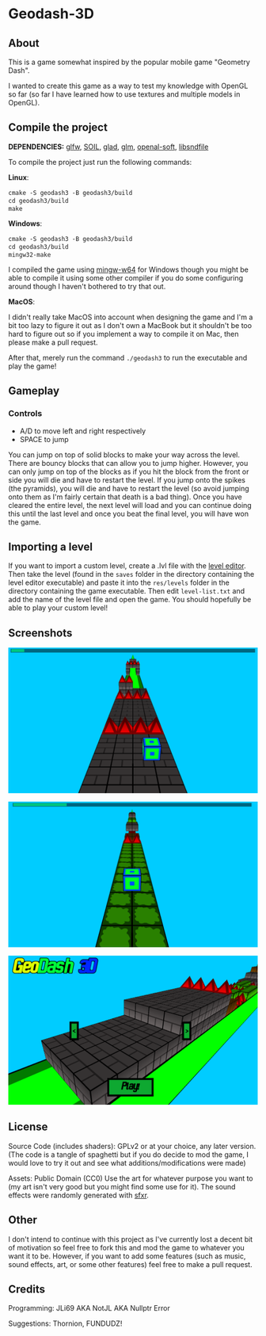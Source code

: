 # Geodash-3D

## About
This is a game somewhat inspired by the popular mobile game "Geometry Dash". 

I wanted to create this game as a way to test my knowledge with OpenGL so far (so far I have learned how to use textures and multiple models in OpenGL).

## Compile the project
**DEPENDENCIES:** [glfw](https://github.com/glfw/glfw), [SOIL](https://github.com/littlstar/soil), [glad](https://glad.dav1d.de/), [glm](https://github.com/g-truc/glm), [openal-soft](https://github.com/kcat/openal-soft), [libsndfile](https://github.com/libsndfile/libsndfile)

To compile the project just run the following commands:

**Linux**:

```
cmake -S geodash3 -B geodash3/build
cd geodash3/build
make
```

**Windows**:

```
cmake -S geodash3 -B geodash3/build
cd geodash3/build
mingw32-make
```

I compiled the game using [mingw-w64](https://github.com/mingw-w64/mingw-w64) for Windows though you might be able to compile it using some other compiler if you do some configuring around though I haven't bothered to try that out.

**MacOS**:

I didn't really take MacOS into account when designing the game and I'm a bit too lazy to figure it out as I don't own a MacBook but it shouldn't be too hard to figure out so if you implement a way to compile it on Mac, then please make a pull request. 

After that, merely run the command `./geodash3` to run the executable and play the game!

## Gameplay
### Controls
 - A/D to move left and right respectively
 - SPACE to jump

You can jump on top of solid blocks to make your way across the level. There are bouncy blocks that can allow you to jump higher. However, you can only jump on top of the blocks as if you hit the block from the front or side you will die and have to restart the level. If you jump onto the spikes (the pyramids), you will die and have to restart the level (so avoid jumping onto them as I'm fairly certain that death is a bad thing). Once you have cleared the entire level, the next level will load and you can continue doing this until the last level and once you beat the final level, you will have won the game.

## Importing a level
If you want to import a custom level, create a .lvl file with the [level editor](https://github.com/JLi69/geodash3-editor). Then take the level (found in the `saves` folder in the directory containing the level editor executable) and paste it into the `res/levels` folder in the directory containing the game executable. Then edit `level-list.txt` and add the name of the level file and open the game. You should hopefully be able to play your custom level! 

## Screenshots
![screenshot1](screenshots/geodash3-screenshot1.png)

![screenshot2](screenshots/geodash3-screenshot2.png)

![screenshot3](screenshots/geodash3-screenshot3.png)

## License
Source Code (includes shaders): GPLv2 or at your choice, any later version. (The code is a tangle of spaghetti but if you do decide to mod the game, I would love to try it out and see what additions/modifications were made)

Assets: Public Domain (CC0)
Use the art for whatever purpose you want to (my art isn't very good but you might find some use for it). The sound effects were randomly generated with [sfxr](https://www.drpetter.se/project_sfxr.html). 

## Other
I don't intend to continue with this project as I've currently lost a decent bit of motivation so feel free to fork this and mod the game to whatever you want it to be. However, if you want to add some features (such as music, sound effects, art, or some other features) feel free to make a pull request.

## Credits
Programming: JLi69 AKA NotJL AKA Nullptr Error

Suggestions: Thornion, FUNDUDZ!
